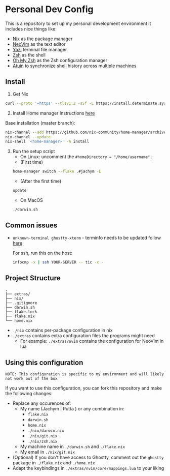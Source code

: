 # Personal Dev Config
This is a repository to set up my personal development environment it includes nice things like:
- [Nix](https://nixos.org/) as the package manager
- [NeoVim](https://www.neovim.io/) as the text editor
- [Yazi](https://www.yazi-rs.github.io/) terminal file manager
- [Zsh](https://www.zsh.org/) as the shell
- [Oh My Zsh](https://ohmyz.sh/) as the Zsh configuration manager
- [Atuin](https:https://atuin.sh/) to synchronize shell history across multiple machines


## Install
1. Get Nix
```sh
curl --proto '=https' --tlsv1.2 -sSf -L https://install.determinate.systems/nix | sh -s -- install
```
2. Install Home manager
Instructions [here](https://nix-community.github.io/home-manager/index.xhtml#sec-install-standalone)

Base installation (master branch):
```sh
nix-channel --add https://github.com/nix-community/home-manager/archive/master.tar.gz home-manager
nix-channel --update
nix-shell '<home-manager>' -A install
```

3. Run the setup script
    - On Linux: uncomment the `#homeDirectory = "/home/username";`
    - (First time)
    ```sh
    home-manager switch --flake .#jachym -L
    ```
    - (After the first time)
    ```sh
    update
    ```
    - On MacOS
    ```sh
    ./darwin.sh
    ```
## Common issues
- `unknown-terminal ghostty-xterm` - terminfo needs to be updated follow [here](https://github.com/ghostty-org/ghostty?tab=readme-ov-file#terminfo)

  For ssh, run this on the host:
  ```sh
  infocmp -x | ssh YOUR-SERVER -- tic -x -
  ```
## Project Structure
```plaintext
.
├── extras/
├── nix/
├── .gitignore
├── darwin.sh
├── flake.lock
├── flake.nix
└── home.nix
```
- `./nix` contains per-package configuration in nix
- `./extras` contains extra configuration files the programs might need
    - For example: `./extras/nvim` contains the configuration for NeoVim in lua


## Using this configuration
```
NOTE: This configuration is specific to my environment and will likely not work out of the box
```
If you want to use this configuration, you can fork this repository and make the following changes:
- Replace any occurences of:
    - My name (Jachym | Putta ) or any combination in:
        - `flake.nix`
        - `darwin.sh`
        - `home.nix`
        - `./nix/darwin.nix`
        - `./nix/git.nix`
        - `./nix/zsh.nix`
    - My machine name in `./darwin.sh` and `./flake.nix`
    - My email in `./nix/git.nix`
- (Optional) If you don't have access to Ghostty, comment out the `ghostty` package in `./flake.nix` and `./home.nix`
- Adapt the keybindings in `./extras/nvim/core/mappings.lua` to your liking


